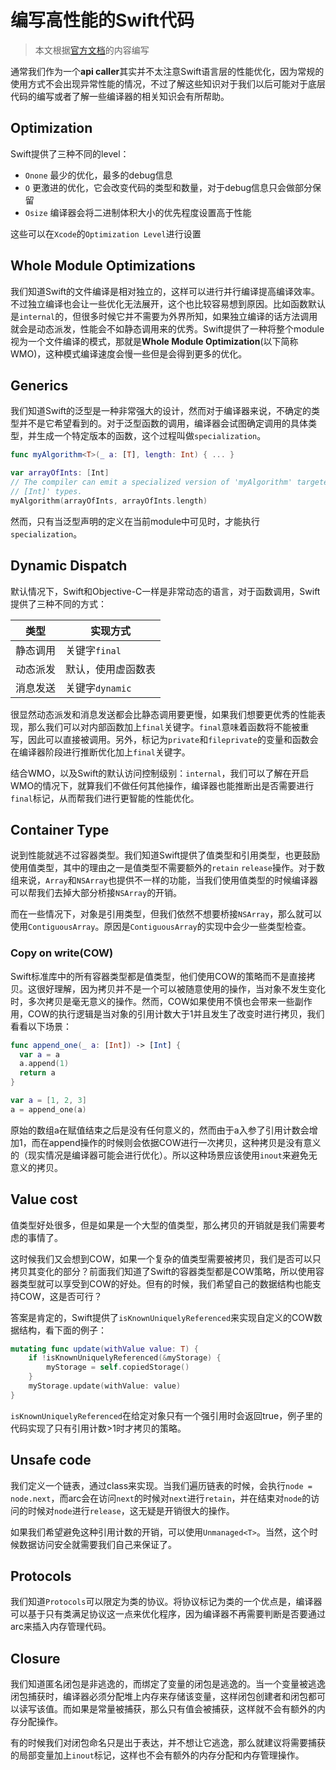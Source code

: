 # 编写高性能的Swift代码

> 本文根据[官方文档](https://github.com/apple/swift/blob/main/docs/OptimizationTips.rst)的内容编写

通常我们作为一个**api caller**其实并不太注意Swift语言层的性能优化，因为常规的使用方式不会出现异常性能的情况，不过了解这些知识对于我们以后可能对于底层代码的编写或者了解一些编译器的相关知识会有所帮助。

## Optimization

Swift提供了三种不同的level：

- `Onone` 最少的优化，最多的debug信息
- `O` 更激进的优化，它会改变代码的类型和数量，对于debug信息只会做部分保留
- `Osize` 编译器会将二进制体积大小的优先程度设置高于性能

这些可以在`Xcode`的`Optimization Level`进行设置

## Whole Module Optimizations

我们知道Swift的文件编译是相对独立的，这样可以进行并行编译提高编译效率。不过独立编译也会让一些优化无法展开，这个也比较容易想到原因。比如函数默认是`internal`的，但很多时候它并不需要为外界所知，如果独立编译的话方法调用就会是动态派发，性能会不如静态调用来的优秀。Swift提供了一种将整个module视为一个文件编译的模式，那就是**Whole Module Optimization**(以下简称WMO)，这种模式编译速度会慢一些但是会得到更多的优化。

## Generics

我们知道Swift的泛型是一种非常强大的设计，然而对于编译器来说，不确定的类型并不是它希望看到的。对于泛型函数的调用，编译器会试图确定调用的具体类型，并生成一个特定版本的函数，这个过程叫做`specialization`。

```swift
func myAlgorithm<T>(_ a: [T], length: Int) { ... }

var arrayOfInts: [Int]
// The compiler can emit a specialized version of 'myAlgorithm' targeted for
// [Int]' types.
myAlgorithm(arrayOfInts, arrayOfInts.length)
```

然而，只有当泛型声明的定义在当前module中可见时，才能执行`specialization`。

## Dynamic Dispatch

默认情况下，Swift和Objective-C一样是非常动态的语言，对于函数调用，Swift提供了三种不同的方式：

| 类型     | 实现方式           |
| -------- | ------------------ |
| 静态调用 | 关键字`final`      |
| 动态派发 | 默认，使用虚函数表 |
| 消息发送 | 关键字`dynamic`    |

很显然动态派发和消息发送都会比静态调用要更慢，如果我们想要更优秀的性能表现，那么我们可以对内部函数加上`final`关键字。`final`意味着函数将不能被重写，因此可以直接被调用。另外，标记为`private`和`fileprivate`的变量和函数会在编译器阶段进行推断优化加上`final`关键字。

结合WMO，以及Swift的默认访问控制级别：`internal`，我们可以了解在开启WMO的情况下，就算我们不做任何其他操作，编译器也能推断出是否需要进行`final`标记，从而帮我们进行更智能的性能优化。

## Container Type

说到性能就逃不过容器类型。我们知道Swift提供了值类型和引用类型，也更鼓励使用值类型，其中的理由之一是值类型不需要额外的`retain` `release`操作。对于数组来说，`Array`和`NSArray`也提供不一样的功能，当我们使用值类型的时候编译器可以帮我们去掉大部分桥接`NSArray`的开销。

而在一些情况下，对象是引用类型，但我们依然不想要桥接`NSArray`，那么就可以使用`ContiguousArray`。原因是`ContiguousArray`的实现中会少一些类型检查。

### Copy on write(COW)

Swift标准库中的所有容器类型都是值类型，他们使用COW的策略而不是直接拷贝。这很好理解，因为拷贝并不是一个可以被随意使用的操作，当对象不发生变化时，多次拷贝是毫无意义的操作。然而，COW如果使用不慎也会带来一些副作用，COW的执行逻辑是当对象的引用计数大于1并且发生了改变时进行拷贝，我们看看以下场景：

```swift
func append_one(_ a: [Int]) -> [Int] {
  var a = a
  a.append(1)
  return a
}

var a = [1, 2, 3]
a = append_one(a)
```

原始的数组a在赋值结束之后是没有任何意义的，然而由于a入参了引用计数会增加1，而在append操作的时候则会依据COW进行一次拷贝，这种拷贝是没有意义的（现实情况是编译器可能会进行优化）。所以这种场景应该使用`inout`来避免无意义的拷贝。

## Value cost

值类型好处很多，但是如果是一个大型的值类型，那么拷贝的开销就是我们需要考虑的事情了。

这时候我们又会想到COW，如果一个复杂的值类型需要被拷贝，我们是否可以只拷贝其变化的部分？前面我们知道了Swift的容器类型都是COW策略，所以使用容器类型就可以享受到COW的好处。但有的时候，我们希望自己的数据结构也能支持COW，这是否可行？

答案是肯定的，Swift提供了`isKnownUniquelyReferenced`来实现自定义的COW数据结构，看下面的例子：

```swift
mutating func update(withValue value: T) {
    if !isKnownUniquelyReferenced(&myStorage) {
        myStorage = self.copiedStorage()
    }
    myStorage.update(withValue: value)
}
```

`isKnownUniquelyReferenced`在给定对象只有一个强引用时会返回true，例子里的代码实现了只有引用计数>1时才拷贝的策略。

## Unsafe code

我们定义一个链表，通过class来实现。当我们遍历链表的时候，会执行`node = node.next`，而arc会在访问`next`的时候对`next`进行`retain`，并在结束对`node`的访问的时候对`node`进行`release`，这无疑是开销很大的操作。

如果我们希望避免这种引用计数的开销，可以使用`Unmanaged<T>`。当然，这个时候数据访问安全就需要我们自己来保证了。

## Protocols

我们知道`Protocols`可以限定为类的协议。将协议标记为类的一个优点是，编译器可以基于只有类满足协议这一点来优化程序，因为编译器不再需要判断是否要通过arc来插入内存管理代码。

## Closure

我们知道匿名闭包是非逃逸的，而绑定了变量的闭包是逃逸的。当一个变量被逃逸闭包捕获时，编译器必须分配堆上内存来存储该变量，这样闭包创建者和闭包都可以读写该值。而如果是常量被捕获，那么只有值会被捕获，这样就不会有额外的内存分配操作。

有的时候我们对闭包命名只是出于表达，并不想让它逃逸，那么就建议将需要捕获的局部变量加上`inout`标记，这样也不会有额外的内存分配和内存管理操作。